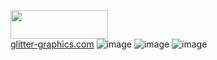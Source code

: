 <a href="https://www.glitter-graphics.com"><img src="http://dl5.glitter-graphics.net/pub/1281/1281235kn44puh1l7.gif" width=156 height=46 border=0></a><br><a href="https://www.glitter-graphics.com" target=_blank>glitter-graphics.com</a>
![image](https://github.com/friskies-consumer/please-read-this/assets/152653796/0ff11c2b-6dfa-4e93-9ec0-c1344cd35a9c)
![image](https://github.com/friskies-consumer/please-read-this/assets/152653796/6fcd9834-1bbb-4026-989b-d7543f82b7a8)
![image](https://github.com/friskies-consumer/please-read-this/assets/152653796/f4cde113-2eeb-44b7-8aba-eb29a6cc12cf)
